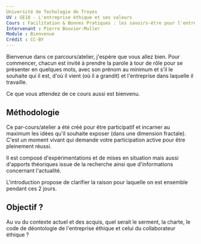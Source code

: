 ```yaml
---
Université de Techologie de Troyes
UV : GE18 - L'entreprise éthique et ses valeurs
Cours : Facilitation & Bonnes Pratiques : les savoirs-être pour l'entreprise de demain
Intervenant : Pierre Bouvier-Muller
Module : Bienvenue
Crédit : CC-BY
---
```


Bienvenue dans ce parcours/atelier, j'espère que vous allez bien.
Pour commencer, chacun est invité à prendre la parole à tour de rôle pour se présenter en quelques mots, avec son prénom au minimum et s'il le souhaite qui il est, d'où il vient (où il a grandit) et l'entreprise dans laquelle il travaille.

Ce que vous attendez de ce cours aussi est bienvenu.

## Méthodologie
Ce par-cours/atelier a été créé pour être participatif et incarner au maximum les idées qu'il souhaite exposer (dans une dimension fractale). C'est un moment vivant qui demande votre participation active pour être pleinement réussi.

Il est composé d'expérimentations et de mises en situation mais aussi d'apports théoriques issue de la recherche ainsi que d'informations concernant l'actualité.

L'introduction propose de clarifier la raison pour laquelle on est ensemble pendant ces 2 jours.

## Objectif ?
Au vu du contexte actuel et des acquis, quel serait le serment, la charte, le code de déontologie de l'entreprise éthique et celui du collaborateur éthique ?
